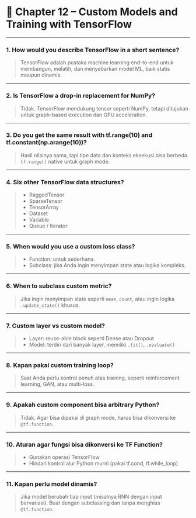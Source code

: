 # 📘 Chapter 12 – Custom Models and Training with TensorFlow

---

### 1. How would you describe TensorFlow in a short sentence?

> TensorFlow adalah pustaka machine learning end-to-end untuk membangun, melatih, dan menyebarkan model ML, baik statis maupun dinamis.

---

### 2. Is TensorFlow a drop-in replacement for NumPy?

> Tidak. TensorFlow mendukung tensor seperti NumPy, tetapi ditujukan untuk graph-based execution dan GPU acceleration.

---

### 3. Do you get the same result with tf.range(10) and tf.constant(np.arange(10))?

> Hasil nilainya sama, tapi tipe data dan konteks eksekusi bisa berbeda. `tf.range()` native untuk graph mode.

---

### 4. Six other TensorFlow data structures?

> - RaggedTensor  
> - SparseTensor  
> - TensorArray  
> - Dataset  
> - Variable  
> - Queue / Iterator

---

### 5. When would you use a custom loss class?

> - Function: untuk sederhana.  
> - Subclass: jika Anda ingin menyimpan state atau logika kompleks.

---

### 6. When to subclass custom metric?

> Jika ingin menyimpan state seperti `mean`, `count`, atau ingin logika `.update_state()` khusus.

---

### 7. Custom layer vs custom model?

> - Layer: reuse-able block seperti Dense atau Dropout  
> - Model: terdiri dari banyak layer, memiliki `.fit()`, `.evaluate()`

---

### 8. Kapan pakai custom training loop?

> Saat Anda perlu kontrol penuh atas training, seperti reinforcement learning, GAN, atau multi-loss.

---

### 9. Apakah custom component bisa arbitrary Python?

> Tidak. Agar bisa dipakai di graph mode, harus bisa dikonversi ke `@tf.function`.

---

### 10. Aturan agar fungsi bisa dikonversi ke TF Function?

> - Gunakan operasi TensorFlow  
> - Hindari kontrol alur Python murni (pakai tf.cond, tf.while_loop)

---

### 11. Kapan perlu model dinamis?

> Jika model berubah tiap input (misalnya RNN dengan input bervariasi). Buat dengan subclassing dan tanpa menghias `@tf.function`.

